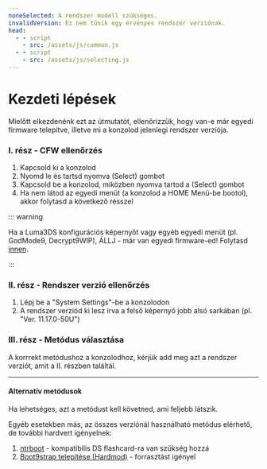 ```yaml
---
noneSelected: A rendszer modell szükséges.
invalidVersion: Ez nem tűnik egy érvényes rendszer verziónak.
head:
  - - script
    - src: /assets/js/common.js
  - - script
    - src: /assets/js/selecting.js
---
```


# Kezdeti lépések

Mielőtt elkezdenénk ezt az útmutatót, ellenőrizzük, hogy van-e már egyedi firmware telepítve, illetve mi a konzolod jelenlegi rendszer verziója.

### I. rész - CFW ellenőrzés

1. Kapcsold ki a konzolod
2. Nyomd le és tartsd nyomva (Select) gombot
3. Kapcsold be a konzolod, miközben nyomva tartod a (Select) gombot
4. Ha nem látod az egyedi menüt (a konzolod a HOME Menü-be bootol), akkor folytasd a következő résszel

::: warning

Ha a Luma3DS konfigurációs képernyőt vagy egyéb egyedi menüt (pl. GodMode9, Decrypt9WIP), ÁLLJ - már van egyedi firmware-ed! Folytasd [innen](checking-for-cfw#what-to-do-next).

:::

### II. rész - Rendszer verzió ellenőrzés

1. Lépj be a "System Settings"-be a konzolodon
2. A rendszer verziód ki lesz írva a felső képernyő jobb alsó sarkában (pl. "Ver. 11.17.0-50U")

### III. rész - Metódus választása

A korrrekt metódushoz a konzolodhoz, kérjük add meg azt a rendszer verziót, amit a II. részben találtál.

<!--@include: @/_internal/consoleVersionSelect.html -->

---

#### Alternatív metódusok

Ha lehetséges, azt a metódust kell követned, ami feljebb látszik.

Egyéb esetekben más, az összes verziónál használható metódus elérhető, de további hardvert igényelnek:

1. [ntrboot](ntrboot) - kompatibilis DS flashcard-ra van szükség hozzá
2. [Boot9strap telepítése (Hardmod)](installing-boot9strap-\(hardmod\)) - forrasztást igényel
